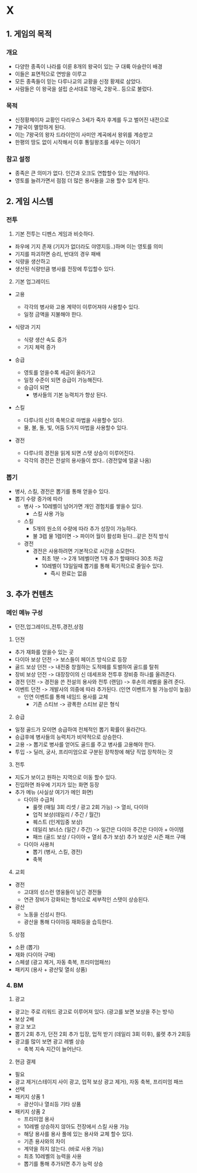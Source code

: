 # X
## 1. 게임의 목적
### 개요
- 다양한 종족이 나라를 이룬 8개의 왕국이 있는 구 대륙 아슬란이 배경
- 이들은 표면적으로 연방을 이루고
- 모든 종족들이 믿는 다루나교의 교황을 신정 황제로 삼았다.
- 사람들은 이 왕국을 설립 순서대로 1왕국, 2왕국.. 등으로 불렀다.  

### 목적
- 신정황제이자 교황인 다리우스 3세가 죽자 후계를 두고 벌어진 내전으로
- 7왕국이 멸망하게 된다.
- 이는 7왕국의 왕자 드라이언이 사미안 계곡에서 왕위를 계승받고  
- 한평의 땅도 없이 시작해서 이후 통일왕조를 세우는 이야기 

### 참고 설정
- 종족은 큰 의미가 없다. 인간과 오크도 연합할수 있는 개념이다.
- 영토를 늘려가면서 점점 더 많은 용사들을 고용 할수 있게 된다.
 
## 2. 게임 시스템
### 전투 
1) 기본 전투는 디펜스 게임과 비슷하다.
  - 좌우에 기지 존재 (기지가 없더라도 야영지등..)하며 이는 영토를 의미
  - 기지를 파괴하면 승리, 반대의 경우 패배
  - 식량을 생산하고
  - 생산된 식량만큼 병사를 전장에 투입할수 있다.

2) 기본 업그레이드  
- 고용
  - 각각의 병사와 고용 계약이 이루어져야 사용할수 있다.
  - 일정 금액을 지불해야 한다.
    
- 식량과 기지
  - 식량 생산 속도 증가
  - 기지 체력 증가  

- 승급
  - 영토를 얻을수록 세금이 올라가고
  - 일정 수준이 되면 승급이 가능해진다.
  - 승급이 되면
    - 병사들의 기본 능력치가 향상 된다.

- 스킬         
  - 다루나의 신의 축복으로 마법을 사용할수 있다.
  - 물, 불, 돌, 빛, 어둠 5가지 마법을 사용할수 있다.

- 경전
  - 다루나의 경전을 읽게 되면 스탯 상승이 이루어진다.
  - 각각의 경전은 전설의 용사들이 썼다.. (경전앞에 얼굴 나옴)  

### 뽑기
- 병사, 스킬, 경전은 뽑기를 통해 얻을수 있다. 
- 뽑기 수량 증가에 따라
  - 병사 -> 10레벨이 넘어가면 개인 경험치를 쌓을수 있다.
    - 스킬 사용 가능 
  - 스킬
    - 5개의 원소의 수량에 따라 추가 성장이 가능하다.
    - 불 3렙 물 1렙이면 -> 파이어 월이 활성화 된다...같은 전직 방식
  - 경전
    - 경전은 사용하려면 기본적으로 시간을 소모한다.
      - 최초 1분 -> 2개 1레벨이면 1개 추가 할때마다 30초 차감
      - 10레벨이 13일일때 뽑기를 통해 획기적으로 줄일수 있다.
        - 즉시 완료는 없음  
   
## 3. 추가 컨텐츠
### 메인 메뉴 구성
- 던전,업그레이드,전투,경전,상점 
1) 던전
  - 추가 재화를 얻을수 있는 곳
  - 다이아 보상 던전 -> 보스들이 페이즈 방식으로 등장 
  - 골드 보상 던전 -> 내전중 창궐하는 도적떼를 토벌하여 골드를 탈취
  - 장비 보상 던전 -> 대장장이의 신 데세프와 전투후 장비중 하나를 올려준다.
  - 경전 던전 -> 경전을 쓴 전설의 용사와 전투 (랜덤) -> 후손의 레벨을 올려 준다.
  - 이벤트 던전 -> 개발사의 의중에 따라 추가된다. (인연 이벤트가 될 가능성이 높음)
    - 인연 이벤트를 통해 네임드 용사를 교체
      - 기존 스티브 -> 광폭한 스티브 같은 형식   

2) 승급
  - 일정 골드가 모이면 승급하여 전체적인 뽑기 확률이 올라간다.
  - 승급후에 병사들의 능력치가 비약적으로 상승한다.
  - 고용 -> 뽑기로 병사를 얻어도 골드를 주고 병사를 고용해야 한다.
  - 투입 -> 딜러, 궁사, 프리미엄으로 구분된 장착창에 해당 직업 장착하는 것

3) 전투   
  - 지도가 보이고 원하는 지역으로 이동 할수 있다.
  - 진입하면 좌우에 기지가 있는 화면 등장
  - 추가 메뉴 (사실상 여기가 메인 화면)
    - 다이아 수급처
      - 룰렛 (매일 3회 리셋 / 광고 2회 가능) -> 열쇠, 다이아
      - 업적 보상(데일리 / 주간 / 월간)
      - 퀘스트 (인게임중 보상)
      - 데일리 보너스 (일간 / 주간) -> 일간은 다이아 주간은 다이아 + 아이템
      - 패쓰 (골드 보상 / 다이아 + 열쇠 추가 보상) 추가 보상은 시즌 패쓰 구매  
    - 다이아 사용처
      - 뽑기 (병사, 스킬, 경전)
      - 축복  

4) 교회
  - 경전
    - 고대의 성스런 영웅들이 남긴 경전들
    - 연관 장비가 강화되는 형식으로 세부적인 스탯이 상승된다. 
  - 광산
    - 노동을 신성시 한다.
    - 광산을 통해 다이아등 재화등을 습득한다. 

5) 상점
  - 소환 (뽑기)
  - 재화 (다이아 구매)
  - 스페셜 (광고 제거, 자동 축복, 프리미엄패쓰)
  - 패키지 (용사 + 광산및 열쇠 상품)

### 4. BM
1) 광고
 - 광고는 주로 리워드 광고로 이루어져 있다. (광고를 보면 보상을 주는 방식)
  - 보상 2배
  - 광고 보고
   - 뽑기 2회 추가, 던전 2회 추가 입장, 업적 받기 (데일리 3회 이후), 룰렛 추가 2회등
   - 광고를 많이 보면 광고 레벨 상승
     - 축복 지속 지간이 늘어난다.      
2) 현금 결제
 - 필요
  - 광고 제거(스테이지 사이 광고, 업적 보상 광고 제거), 자동 축복, 프리미엄 패쓰  
 - 선택
  - 패키지 상품 1
    - 광산이나 열쇠등 기타 상품  
  - 패키지 상품 2
    - 프리미엄 용사
     - 10레벨 상승하지 않아도 전장에서 스킬 사용 가능
     - 해당 용사를 용사 풀에 있는 용사와 교체 할수 있다.
      - 기존 용사와의 차이
       - 계약을 하지 않는다. (바로 사용 가능)
       - 최초 10레벨의 능력을 사용
       - 뽑기를 통해 추가되면 추가 능력 상승    
